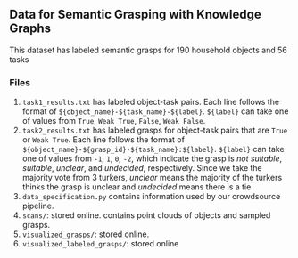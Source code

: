 ## Data for Semantic Grasping with Knowledge Graphs
This dataset has labeled semantic grasps for 190 household objects and 56 tasks

### Files
1. `task1_results.txt` has labeled object-task pairs. Each line follows the format of `${object_name}-${task_name}-${label}`. 
`${label}` can take one of values from `True`, `Weak True`, `False`, `Weak False`.
2. `task2_results.txt` has labeled grasps for object-task pairs that are `True` or `Weak True`. Each line follows the
format of `${object_name}-${grasp_id}-${task_name}:${label}`. `${label}` can take one of values from `-1`, `1`, `0`, `-2`, 
which indicate the grasp is *not suitable*, *suitable*, *unclear*, and *undecided*, respectively. Since we take the majority vote
from 3 turkers, *unclear* means the majority of the turkers thinks the grasp is unclear and *undecided* means there is a tie.
3. `data_specification.py` contains information used by our crowdsource pipeline.
4. `scans/`: stored online. contains point clouds of objects and sampled grasps. 
5. `visualized_grasps/`: stored online.
6. `visualized_labeled_grasps/`: stored online
